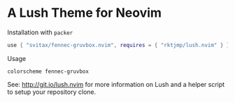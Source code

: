 # A Lush Theme for Neovim

Installation with `packer`

```lua
use { "svitax/fennec-gruvbox.nvim", requires = { "rktjmp/lush.nvim" } }
```

Usage

```vim
colorscheme fennec-gruvbox
```

See: <http://git.io/lush.nvim> for more information on Lush and a helper script
to setup your repository clone.
